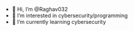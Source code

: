- 👋 Hi, I’m @Raghav032
- 👀 I’m interested in cybersecurity/programming
- 🌱 I’m currently learning cybersecurity

<!---
Raghav032/Raghav032 is a ✨ special ✨ repository because its `README.md` (this file) appears on your GitHub profile.
You can click the Preview link to take a look at your changes.
--->
